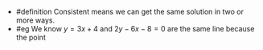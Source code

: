 - #definition Consistent means we can get the same solution in two or more ways.
- #eg We know $y = 3x + 4$ and $2y - 6x - 8 = 0$ are the same line because the point